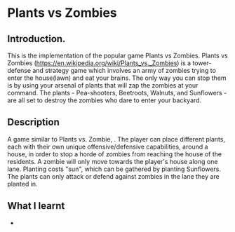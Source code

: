 # Plants vs Zombies 

## Introduction.
This is the implementation of the popular game Plants vs Zombies. Plants vs Zombies (https://en.wikipedia.org/wiki/Plants_vs._Zombies) is a tower-defense and strategy game which involves an army of zombies trying to enter the house(lawn) and eat your brains. The only way you can stop them is by using your arsenal of plants that will zap the zombies at your command. The plants - Pea-shooters, Beetroots, Walnuts, and Sunflowers - are all set to destroy the zombies who dare to enter your backyard.

## Description
A game similar to Plants vs. Zombie, . The player can place different plants, each with their own unique offensive/defensive capabilities, around a house, in order to stop a horde of zombies from reaching the house of the residents. A zombie will only move towards the player's house along one lane. Planting costs "sun", which can be gathered by planting Sunflowers. The plants can only attack or defend against zombies in the lane they are planted in. 

## What I learnt
- 
